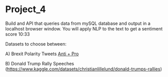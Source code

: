 # Project_4

Build and API that queries data from mySQL database and output in a localhost browser window. You will apply NLP to the text to get a sentiment score
10:33

Datasets to choose between: 

A) Brexit Polarity Tweets [Anti + Pro](https://www.kaggle.com/datasets/visalakshiiyer/twitter-data-brexit/code)

B) Donald Trump Rally Speeches (https://www.kaggle.com/datasets/christianlillelund/donald-trumps-rallies)
